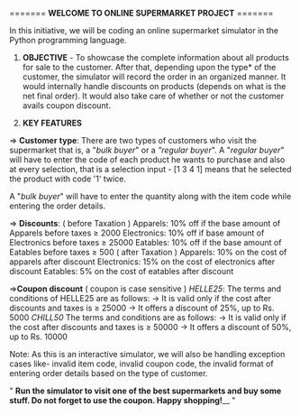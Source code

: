 =======  **WELCOME TO ONLINE SUPERMARKET PROJECT**  =======


In this initiative, we will be coding an online supermarket simulator in the Python programming language.

1. **OBJECTIVE** - To showcase the complete information about all products for sale to the customer. After that, depending upon the type* of the customer, the simulator will record the order in an organized manner. It would internally handle discounts on products (depends on what is the net final order). It would also take care of whether or not the customer avails coupon discount.

2. **KEY FEATURES** 

=> **Customer** **type**: There are two types of customers who visit the supermarket that is, a "_bulk buyer_" or a _"regular buyer_".
A "_regular buyer_" will have to enter the code of each product he wants to purchase and also at every selection, that is a selection input - [1 3 4 1] means that he selected the product with code '1' twice.

A "_bulk buyer_" will have to enter the quantity along with the item code while entering the order details.

=> **Discounts**: 
( before Taxation )
Apparels: 10% off if the base amount of Apparels before taxes ≥ 2000 
Electronics: 10% off if base amount of Electronics before taxes ≥ 25000  Eatables: 10% off if the base amount of Eatables before taxes ≥ 500
( after Taxation )
Apparels: 10% on the cost of apparels after discount 
Electronics: 15% on the cost of electronics after discount 
Eatables: 5% on the cost of eatables after discount 

=>**Coupon discount** ( coupon is case sensitive )
_HELLE25_: The terms and conditions of HELLE25 are as follows:
-> It is valid only if the cost after discounts and taxes is ≥ 25000
-> It offers a discount of 25%, up to Rs. 5000
_CHILL50_   The terms and conditions are as follows:
-> It is valid only if the cost after discounts and taxes is ≥ 50000
-> It offers a discount of 50%, up to Rs. 10000

Note: As this is an interactive simulator, we will also be handling exception cases like- invalid item code, invalid coupon code, the invalid format of entering order details based on the type of customer.

" **Run the simulator to visit one of the best supermarkets and buy some stuff. Do not forget to use the coupon. Happy shopping!**__ "
